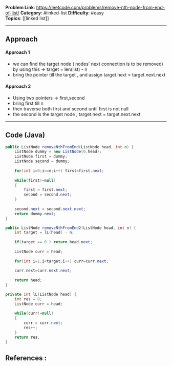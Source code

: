 
**Problem Link**: https://leetcode.com/problems/remove-nth-node-from-end-of-list/
**Category**: #linked-list
**Difficulty**: #easy  
**Topics**: [[linked list]]   

---

## Approach

#### Approach 1

- we can find the target node ( nodes' next connection is to be removed) by using this -> target = len(list) - n
- bring the pointer till the target , and assign target.next = target.next.next
#### Approach 2

 - Using two pointers -> first,second
 - bring first till n
 - then traverse both first and second until first is not null
 - the second is the target node , target.next = target.next.next
---

## Code (Java)

```java
public ListNode removeNthFromEnd(ListNode head, int n) {
	ListNode dummy = new ListNode(0,head);	
	ListNode first = dummy;	
	ListNode second = dummy;
	
	for(int i=0;i<=n;i++) first=first.next;
	
	while(first!=null)	
	{	
		first = first.next;		
		second = second.next;	
	}
	
	second.next = second.next.next;	
	return dummy.next;
}

```

```java
public ListNode removeNthFromEnd2(ListNode head, int n) {
	int target = lL(head) - n;
	
	if(target == 0 ) return head.next;
	
	ListNode curr = head;
	
	for(int i=1;i<target;i++) curr=curr.next;
	
	curr.next=curr.next.next;
	
	return head;
}

private int lL(ListNode head) {
	int res = 0;
	ListNode curr = head;
	
	while(curr!=null)	
	{	
		curr = curr.next;		
		res++;	
	}	
	return res;
}
```
## References :